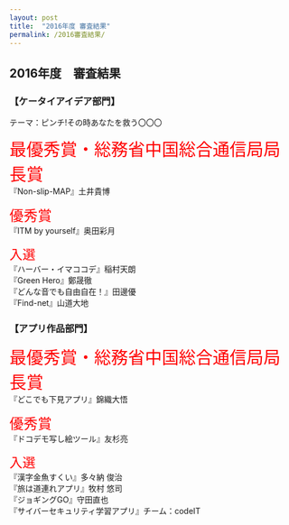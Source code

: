 ```yaml
---
layout: post
title:  "2016年度 審査結果"
permalink: /2016審査結果/
---
```


## 2016年度　審査結果 
### **【ケータイアイデア部門】**
テーマ：ピンチ!その時あなたを救う〇〇〇

<span style="color:red; font-size: 30px;">最優秀賞・総務省中国総合通信局局長賞</span> <br>
『Non-slip-MAP』土井貴博

<span style="color:red; font-size: 25px;">優秀賞</span> <br>
『ITM by yourself』奥田彩月

<span style="color:red; font-size: 23px;">入選</span> <br>
『ハーバー・イマココデ』稲村天朗 <br>
『Green Hero』鄭晟徹 <br>
『どんな音でも自由自在！』田邊優 <br>
『Find-net』山道大地 <br>

<div class="space"> </div>

### **【アプリ作品部門】**
<span style="color:red; font-size: 30px;">最優秀賞・総務省中国総合通信局局長賞</span> <br>
『どこでも下見アプリ』錦織大悟

<span style="color:red; font-size: 25px;">優秀賞</span> <br>
『ドコデモ写し絵ツール』友杉亮

<span style="color:red; font-size: 23px;">入選</span> <br>
『漢字金魚すくい』多々納 俊治 <br>
『旅は道連れアプリ』牧村 悠司 <br>
『ジョギングGO』守田直也 <br>
『サイバーセキュリティ学習アプリ』チーム：codeIT <br>

<div class="space"> </div>